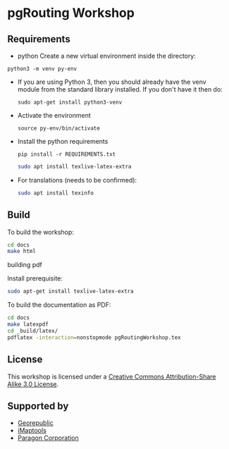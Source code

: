 # pgRouting Workshop
## Requirements

* python
Create a new virtual environment inside the directory:

``` python3 -m venv py-env ```
* If you are using Python 3, then you should already have the venv module from the standard library installed. If you don't have   it then do:

  ``` sudo apt-get install python3-venv ```
* Activate the environment

  ``` source py-env/bin/activate ```
* Install the python requirements

  ``` pip install -r REQUIREMENTS.txt ```

  ```bash
  sudo apt install texlive-latex-extra
  ```

* For translations (needs to be confirmed):

  ```bash
  sudo apt install texinfo
  ```

## Build

To build the workshop:

```bash
cd docs
make html
```
building pdf

Install prerequisite:
```bash
sudo apt-get install texlive-latex-extra
```

To build the documentation as PDF:

```bash
cd docs
make latexpdf
cd _build/latex/
pdflatex -interaction=nonstopmode pgRoutingWorkshop.tex
```

## License

This workshop is licensed under a [Creative Commons Attribution-Share Alike 3.0 License](http://creativecommons.org/licenses/by-sa/3.0/).

## Supported by

* [Georepublic](https://georepublic.info)
* [iMaptools](http://imaptools.com)
* [Paragon Corporation](https://www.paragoncorporation.com)
